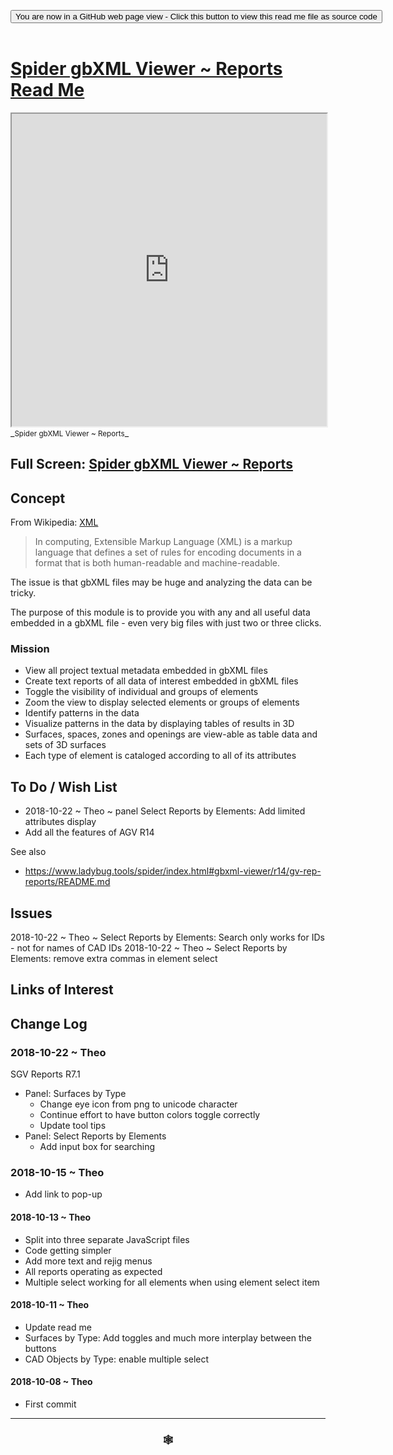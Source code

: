 
<span style=display:none; >[You are now in a GitHub source code view - click this link to view Read Me file as a web page]( https://www.ladybug.tools/spider-gbxml-tools/#cookbook/spider-gbxml-viewer-reports/README.md "View file as a web page." ) </span>

<div><input type=button class = 'btn btn-secondary btn-sm' onclick="window.location.href='https://github.com/ladybug-tools/spider-gbxml-tools/blob/master/cookbook/spider-gbxml-viewer-reports/README.md'";
value='You are now in a GitHub web page view - Click this button to view this read me file as source code' ></div>

<br>

# [Spider gbXML Viewer ~ Reports Read Me]( #cookbook/spider-gbxml-viewer-reports/README.md )


<iframe src=https://www.ladybug.tools/spider-gbxml-tools/cookbook/spider-gbxml-viewer-reports/ width=100% height=500px >Iframes are not viewable in GitHub source code views</iframe>
_<small>Spider gbXML Viewer ~ Reports</small>_

## Full Screen: [Spider gbXML Viewer ~ Reports]( https://www.ladybug.tools/spider-gbxml-tools/cookbook/spider-gbxml-viewer-reports/r7/spider-gbxml-viewer-reports.html )



## Concept

From Wikipedia: [XML]( https://en.wikipedia.org/wiki/XML )

> In computing, Extensible Markup Language (XML) is a markup language that defines a set of rules for encoding documents in a format that is both human-readable and machine-readable.

The issue is that gbXML files may be huge and analyzing the data can be tricky.

The purpose of this module is to provide you with any and all useful data embedded in a gbXML file - even very big files with just two or three clicks.


### Mission

* View all project textual metadata embedded in gbXML files
* Create text reports of all data of interest embedded in gbXML files
* Toggle the visibility of individual and groups of elements
* Zoom the view to display selected elements or groups of elements
* Identify patterns in the data
* Visualize patterns in the data by displaying tables of results in 3D
* Surfaces, spaces, zones and openings are view-able as table data and sets of 3D surfaces
* Each type of element is cataloged according to all of its attributes

## To Do / Wish List

* 2018-10-22 ~ Theo ~ panel Select Reports by Elements: Add limited attributes display
* Add all the features of AGV R14

See also

* https://www.ladybug.tools/spider/index.html#gbxml-viewer/r14/gv-rep-reports/README.md


## Issues

2018-10-22 ~ Theo ~ Select Reports by Elements: Search only works for IDs - not for names of CAD IDs
2018-10-22 ~ Theo ~ Select Reports by Elements: remove extra commas in element select


## Links of Interest



## Change Log

### 2018-10-22 ~ Theo

SGV Reports R7.1
* Panel: Surfaces by Type
	* Change eye icon from png to unicode character
	* Continue effort to have button colors toggle correctly
	* Update tool tips
* Panel: Select Reports by Elements
	* Add input box for searching


### 2018-10-15 ~ Theo

* Add link to pop-up

#### 2018-10-13 ~ Theo

* Split into three separate JavaScript files
* Code getting simpler
* Add more text and rejig menus
* All reports operating as expected
* Multiple select working for all elements when using element select item



#### 2018-10-11 ~ Theo

* Update read me
* Surfaces by Type: Add toggles and much more interplay between the buttons
* CAD Objects by Type: enable multiple select

#### 2018-10-08 ~ Theo

* First commit


***

### <center title="Howdy! My web is better than yours. ;-)" ><a href=javascript:window.scrollTo(0,0); style="text-decoration:none !important;" > &#x1f578; </a></center>



